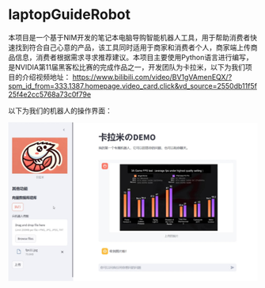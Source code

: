 # laptopGuideRobot
本项目是一个基于NIM开发的笔记本电脑导购智能机器人工具，用于帮助消费者快速找到符合自己心意的产品，该工具同时适用于商家和消费者个人，商家端上传商品信息，消费者根据需求寻求推荐建议。本项目主要使用Python语言进行编写，是NVIDIA第11届黑客松比赛的完成作品之一，开发团队为卡拉米，以下为我们项目的介绍视频地址：
https://www.bilibili.com/video/BV1gVAmenEQX/?spm_id_from=333.1387.homepage.video_card.click&vd_source=2550db11f5f25f4e2cc5768a73c0f79e

以下为我们的机器人的操作界面：

![操作界面](page.jpg)
